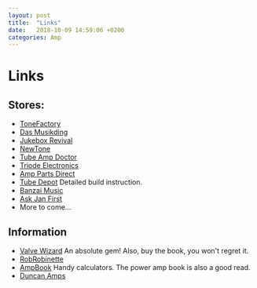 ```yaml
---
layout: post
title:  "Links"
date:   2018-10-09 14:59:06 +0200
categories: Amp
---
```


# Links

## Stores:
- [ToneFactory](http://www.tonefactory.nl)
- [Das Musikding](https://www.musikding.de/)
- [Jukebox Revival](https://www.jukebox-revival.eu)
- [NewTone](http://www.newtone-online.nl/)
- [Tube Amp Doctor](http://www.tubeampdoctor.com/)
- [Triode Electronics](http://triodeelectronics.com/)
- [Amp Parts Direct](http://shop.amppartsdirect.com/)
- [Tube Depot](https://www.tubedepot.com/) Detailed build instruction.
- [Banzai Music](https://www.banzaimusic.com/)
- [Ask Jan First](http://www.askjanfirst.de)
- More to come...

## Information
- [Valve Wizard](http://www.valvewizard.co.uk/) An absolute gem! Also, buy the book, you won't regret it.
- [RobRobinette](https://robrobinette.com/Amp_Stuff.htm)
- [AmpBook](https://www.ampbooks.com/) Handy calculators. The power amp book is also a good read.
- [Duncan Amps](https://www.duncanamps.com/)
